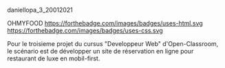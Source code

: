 daniellopa_3_20012021

OHMYFOOD
https://forthebadge.com/images/badges/uses-html.svg
https://forthebadge.com/images/badges/uses-css.svg

Pour le troisieme projet du cursus "Developpeur Web" d'Open-Classroom, le scénario est de développer un site de réservation en ligne pour restaurant de luxe
en mobil-first.


